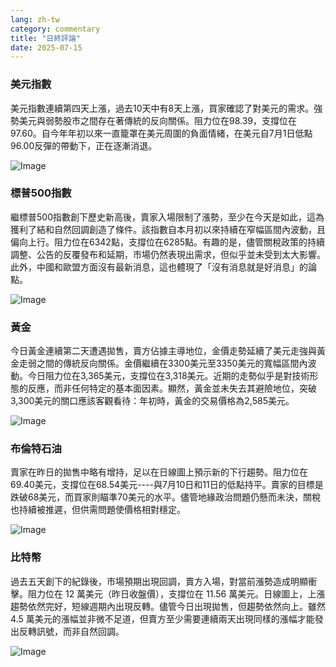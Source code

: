 ```yaml
---
lang: zh-tw
category: commentary
title: "日終評論"
date: 2025-07-15
---
```


### 美元指數

美元指數連續第四天上漲，過去10天中有8天上漲，買家確認了對美元的需求。強勢美元與弱勢股市之間存在著傳統的反向關係。阻力位在98.39，支撐位在97.60。自今年年初以來一直籠罩在美元周圍的負面情緒，在美元自7月1日低點96.00反彈的帶動下，正在逐漸消退。

![Image](https://markleighedu.github.io/img/Jul-2025/15-Jul-2025/usdindex.jpg)

### 標普500指數

繼標普500指數創下歷史新高後，賣家入場限制了漲勢，至少在今天是如此，這為獲利了結和自然回調創造了條件。該指數自本月初以來持續在窄幅區間內波動，且偏向上行。阻力位在6342點，支撐位在6285點。有趣的是，儘管關稅政策的持續調整、公告的反覆發布和延期，市場仍然表現出需求，但似乎並未受到太大影響。此外，中國和歐盟方面沒有最新消息，這也體現了「沒有消息就是好消息」的論點。

![Image](https://markleighedu.github.io/img/Jul-2025/15-Jul-2025/sp500.jpg)

### 黃金

今日黃金連續第二天遭遇拋售，賣方佔據主導地位，金價走勢延續了美元走強與黃金走弱之間的傳統反向關係。金價繼續在3300美元至3350美元的寬幅區間內波動。今日阻力位在3,365美元，支撐位在3,318美元。近期的走勢似乎是對技術形態的反應，而非任何特定的基本面因素。顯然，黃金並未失去其避險地位，突破3,300美元的關口應該客觀看待：年初時，黃金的交易價格為2,585美元。

![Image](https://markleighedu.github.io/img/Jul-2025/15-Jul-2025/gold.jpg)

### 布倫特石油

賣家在昨日的拋售中略有增持，足以在日線圖上預示新的下行趨勢。阻力位在69.40美元，支撐位在68.54美元----與7月10日和11日的低點持平。賣家的目標是跌破68美元，而買家則瞄準70美元的水平。儘管地緣政治問題仍懸而未決，關稅也持續被推遲，但供需問題使價格相對穩定。

![Image](https://markleighedu.github.io/img/Jul-2025/15-Jul-2025/brentoil.jpg)

### 比特幣

過去五天創下的紀錄後，市場預期出現回調，賣方入場，對當前漲勢造成明顯衝擊。阻力位在 12 萬美元（昨日收盤價），支撐位在 11.56 萬美元。日線圖上，上漲趨勢依然完好，短線週期內出現反轉。儘管今日出現拋售，但趨勢依然向上。雖然 4.5 萬美元的漲幅並非微不足道，但賣方至少需要連續兩天出現同樣的漲幅才能發出反轉訊號，而非自然回調。

![Image](https://markleighedu.github.io/img/Jul-2025/15-Jul-2025/bitcoin.jpg)

